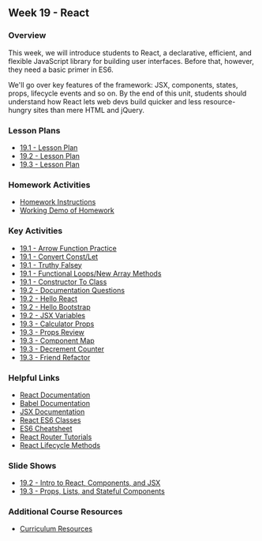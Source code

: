 ## Week 19 - React

### Overview

This week, we will introduce students to React, a declarative, efficient, and flexible JavaScript library for building user interfaces. Before that, however,
they need a basic primer in ES6.

We'll go over key features of the framework: JSX, components, states, props, lifecycle events and so on. By the end of this unit, students should understand how React lets web devs build quicker and less resource-hungry sites than mere HTML and jQuery.

### Lesson Plans

* [19.1 - Lesson Plan](01-Day/01-LESSON-PLAN.md)
* [19.2 - Lesson Plan](02-Day/02-LESSON-PLAN.md)
* [19.3 - Lesson Plan](03-Day/03-LESSON-PLAN.md)

### Homework Activities

* [Homework Instructions](../../../01-Class-Content/19-react/02-Homework/Instructions/homework_instructions.md)
* [Working Demo of Homework](https://react-google-books-fsf.herokuapp.com/)

### Key Activities

* [19.1 - Arrow Function Practice](../../../01-Class-Content/19-react/01-Activities/02-Stu_ArrowFunctionPractice)
* [19.1 - Convert Const/Let](../../../01-Class-Content/19-react/01-Activities/05-Stu_ConvertConstLetArrow)
* [19.1 - Truthy Falsey](../../../01-Class-Content/19-react/01-Activities/07-Stu_TruthyFalsey)
* [19.1 - Functional Loops/New Array Methods](../../../01-Class-Content/19-react/01-Activities/09-Stu_FunctionalLoops)
* [19.1 - Constructor To Class](../../../01-Class-Content/19-react/01-Activities/11-Stu_ConstructorToClass)
* [19.2 - Documentation Questions](../../../01-Class-Content/19-react/01-Activities/14-Stu_DocumentationQuestions)
* [19.2 - Hello React](../../../01-Class-Content/19-react/01-Activities/15-Stu_HelloReact)
* [19.2 - Hello Bootstrap](../../../01-Class-Content/19-react/01-Activities/18-Stu_HelloBootstrap)
* [19.2 - JSX Variables](../../../01-Class-Content/19-react/01-Activities/20-Stu_JSXVariables)
* [19.3 - Calculator Props](../../../01-Class-Content/19-react/01-Activities/24-Stu_PropsCalculator)
* [19.3 - Props Review](../../../01-Class-Content/19-react/01-Activities/25-Stu_PropsReview)
* [19.3 - Component Map](../../../01-Class-Content/19-react/01-Activities/26-Stu_ComponentMap)
* [19.3 - Decrement Counter](../../../01-Class-Content/19-react/01-Activities/28-Stu_DecrementCounter)
* [19.3 - Friend Refactor](../../../01-Class-Content/19-react/01-Activities/29-Stu_FriendRefactor)


### Helpful Links

* [React Documentation](https://facebook.github.io/react/docs/getting-started.html)
* [Babel Documentation](https://babeljs.io/docs/setup/#installation)
* [JSX Documentation](https://facebook.github.io/react/docs/jsx-in-depth.html)
* [React ES6 Classes](https://facebook.github.io/react/docs/reusable-components.html#es6-classes)
* [ES6 Cheatsheet](https://github.com/DrkSephy/es6-cheatsheet)
* [React Router Tutorials](https://github.com/ReactTraining/react-router/tree/master/docs)
* [React Lifecycle Methods](https://levelup.gitconnected.com/componentdidmakesense-react-lifecycle-explanation-393dcb19e459)

### Slide Shows

* [19.2 - Intro to React, Components, and JSX](https://docs.google.com/presentation/d/1cvbWQLefPF83BhscOQIjDlYyF5pH5522XPtXXcpSbnw/edit?usp=sharing)
* [19.3 - Props, Lists, and Stateful Components](https://docs.google.com/presentation/d/1faUXH0URyyeOLSzuQKfHI-rm7EA81GV_meokERR8pDw/edit?usp=sharing)

### Additional Course Resources

* [Curriculum Resources](https://github.com/coding-boot-camp/curriculum-resources)

